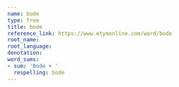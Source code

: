 ```yaml
---
name: bode
type: free
title: bode
reference_link: https://www.etymonline.com/word/bode
root_name: 
root_language: 
denotation: 
word_sums:
- sum: 'Bode + '
  respelling: bode
---
```


